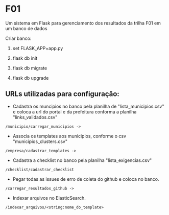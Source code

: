 # F01
Um sistema em Flask para gerenciamento dos resultados da trilha F01 em um banco de dados

Criar banco:

1) set FLASK_APP=app.py

2) flask db init

3) flask db migrate

4) flask db upgrade


## URLs utilizadas para configuração:


* Cadastra os muncipios no banco pela planilha de "lista_municipios.csv" e coloca a url do portal e da prefeitura conforma a planilha "links_validados.csv"
```
/municipio/carregar_municipios -> 
```
    
* Associa os templates aos municipios, conforme o csv "municipios_clusters.csv"
```
/empresa/cadastrar_templates -> 
```

* Cadastra a checklist no banco pela planilha "lista_exigencias.csv"
```
/checklist/cadastrar_checklist
```

* Pegar todas as issues de erro de coleta do github e coloca no banco.

```
/carregar_resultados_github ->
```

* Indexar arquivos no ElasticSearch.

```
/indexar_arquivos/<string:nome_do_template>
```
